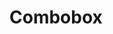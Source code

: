 # Combobox

<pre hidden>
<div class="ds-box--default-background ds-combobox ds-combobox--md">
  <label class="ds-label ds-label--md ds-font-weight--medium ds-combobox__label" for="combobox-:r85:">Hvor går reisen?</label>
  <div id="combobox-description-:r85:" class="ds-paragraph ds-paragraph--md ds-line-height--md ds-combobox__description">Velg et sted</div>
  <div class="ds-box--default-background ds-paragraph ds-paragraph--md ds-line-height--md ds-textfield__input ds-combobox__input__wrapper">
    <div class="ds-combobox__chip-and-input">
      <input aria-autocomplete="list" role="combobox" aria-expanded="false" aria-controls=":r82:" autocomplete="off" id="combobox-:r85:" aria-describedby="combobox-description-:r85:" class="ds-paragraph ds-paragraph--md ds-line-height--md ds-combobox__input" value="">
    </div>
    <div class="ds-combobox__arrow">
      <svg xmlns="http://www.w3.org/2000/svg" width="1em" height="1em" fill="none" viewBox="0 0 24 24" focusable="false" role="img" aria-labelledby="title-r86" font-size="1.5em"><title id="title-r86">arrow down</title><path fill="currentColor" fill-rule="evenodd" d="M5.97 9.47a.75.75 0 0 1 1.06 0L12 14.44l4.97-4.97a.75.75 0 1 1 1.06 1.06l-5.5 5.5a.75.75 0 0 1-1.06 0l-5.5-5.5a.75.75 0 0 1 0-1.06" clip-rule="evenodd"></path></svg>
    </div>
  </div>
  <div class="ds-combobox__error-message" id="combobox-error-:r85:" aria-live="polite" aria-relevant="additions removals"></div>
</div>
</pre>
<Story />
